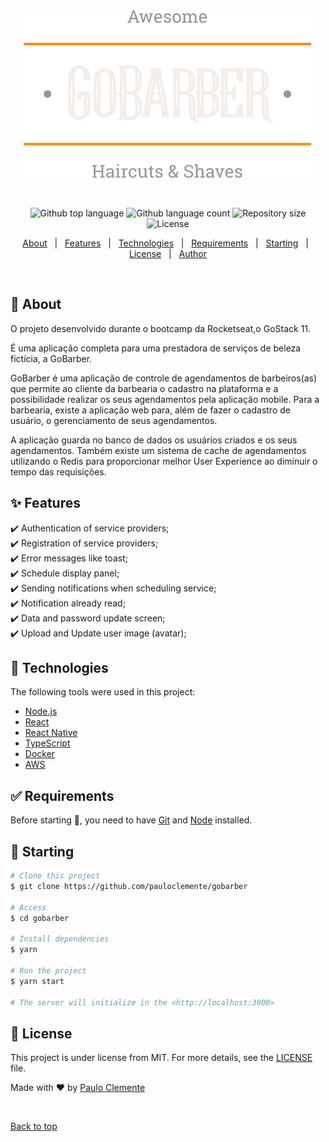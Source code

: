 <div align="center" id="top"> 
  <img src="https://github.com/pauloclemente/gobarber/blob/main/packages/web/src/assets/logo.svg" />

  &#xa0;

  <!-- <a href="https://gobarber.netlify.app">Demo</a> -->
</div>
<p align="center">
  <img alt="Github top language" src="https://img.shields.io/github/languages/top/pauloclemente/gobarber?color=56BEB8">

  <img alt="Github language count" src="https://img.shields.io/github/languages/count/pauloclemente/gobarber?color=56BEB8">

  <img alt="Repository size" src="https://img.shields.io/github/repo-size/pauloclemente/gobarber?color=56BEB8">

  <img alt="License" src="https://img.shields.io/github/license/pauloclemente/gobarber?color=56BEB8">

  <!-- <img alt="Github issues" src="https://img.shields.io/github/issues/{{YOUR_GITHUB_USERNAME}}/gobarber?color=56BEB8" /> -->

  <!-- <img alt="Github forks" src="https://img.shields.io/github/forks/{{YOUR_GITHUB_USERNAME}}/gobarber?color=56BEB8" /> -->

  <!-- <img alt="Github stars" src="https://img.shields.io/github/stars/{{YOUR_GITHUB_USERNAME}}/gobarber?color=56BEB8" /> -->
</p>

<!-- Status -->

<!-- <h4 align="center"> 
	🚧  Gobarber 🚀 Under construction...  🚧
</h4> 

<hr> -->

<p align="center">
  <a href="#dart-about">About</a> &#xa0; | &#xa0; 
  <a href="#sparkles-features">Features</a> &#xa0; | &#xa0;
  <a href="#rocket-technologies">Technologies</a> &#xa0; | &#xa0;
  <a href="#white_check_mark-requirements">Requirements</a> &#xa0; | &#xa0;
  <a href="#checkered_flag-starting">Starting</a> &#xa0; | &#xa0;
  <a href="#memo-license">License</a> &#xa0; | &#xa0;
  <a href="https://github.com/{{YOUR_GITHUB_USERNAME}}" target="_blank">Author</a>
</p>

<br>

## :dart: About ##

O projeto desenvolvido durante o bootcamp da Rocketseat,o GoStack 11.

É uma aplicação completa para uma prestadora de serviços de beleza fictícia, a GoBarber.

GoBarber é uma aplicação de controle de agendamentos de barbeiros(as)  que permite ao cliente da barbearia o cadastro na plataforma e a possibilidade realizar os seus agendamentos pela aplicação mobile. Para a barbearia, existe a aplicação web para, além de fazer o cadastro de usuário, o gerenciamento de seus agendamentos.

A aplicação guarda no banco de dados os usuários criados e os seus agendamentos. Também existe um sistema de cache de agendamentos utilizando o Redis para proporcionar melhor User Experience ao diminuir o tempo das requisições.

## :sparkles: Features ##

:heavy_check_mark: Authentication of service providers;\
:heavy_check_mark: Registration of service providers;\
:heavy_check_mark: Error messages like toast;\
:heavy_check_mark: Schedule display panel;\
:heavy_check_mark: Sending notifications when scheduling service;\
:heavy_check_mark: Notification already read;\
:heavy_check_mark: Data and password update screen;\
:heavy_check_mark: Upload and Update user image (avatar); 



## :rocket: Technologies ##

The following tools were used in this project:

- [Node.js](https://nodejs.org/en/)
- [React](https://pt-br.reactjs.org/)
- [React Native](https://reactnative.dev/)
- [TypeScript](https://www.typescriptlang.org/)
- [Docker](https://www.docker.com/docker-community)
- [AWS](https://aws.amazon.com)

## :white_check_mark: Requirements ##

Before starting :checkered_flag:, you need to have [Git](https://git-scm.com) and [Node](https://nodejs.org/en/) installed.

## :checkered_flag: Starting ##

```bash
# Clone this project
$ git clone https://github.com/pauloclemente/gobarber

# Access
$ cd gobarber

# Install dependencies
$ yarn

# Run the project
$ yarn start

# The server will initialize in the <http://localhost:3000>
```

## :memo: License ##

This project is under license from MIT. For more details, see the [LICENSE](LICENSE.md) file.


Made with :heart: by <a href="https://github.com/pauloclemente" target="_blank">Paulo Clemente</a>

&#xa0;

<a href="#top">Back to top</a>
